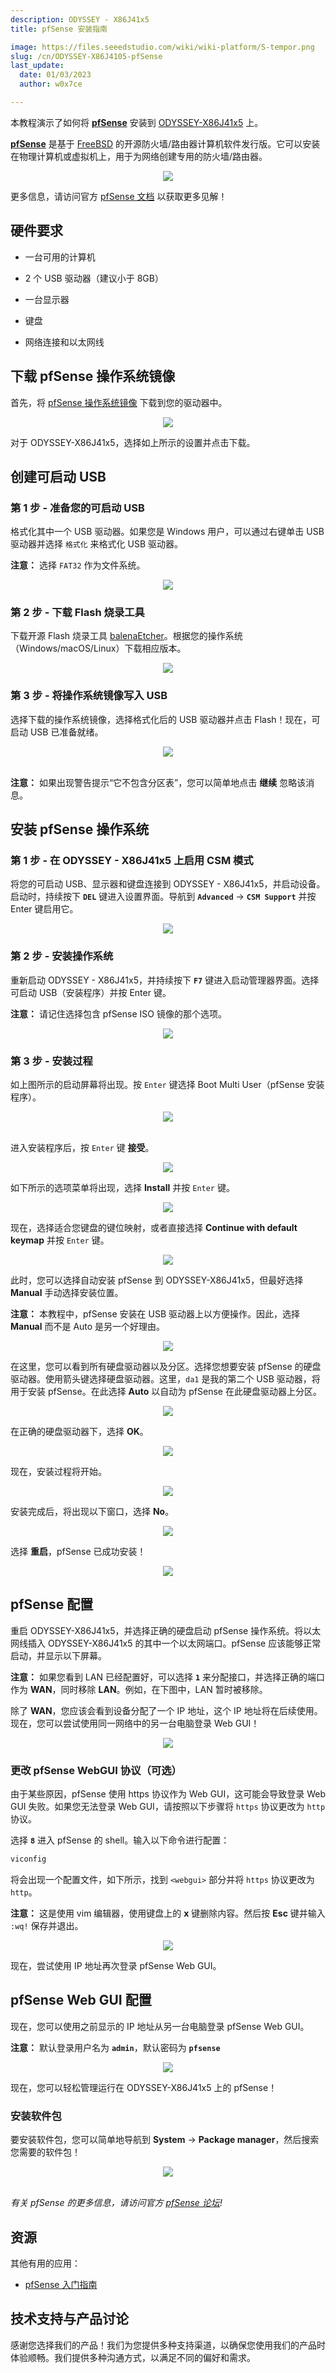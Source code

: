 ```yaml
---
description: ODYSSEY - X86J41x5
title: pfSense 安装指南

image: https://files.seeedstudio.com/wiki/wiki-platform/S-tempor.png
slug: /cn/ODYSSEY-X86J4105-pfSense
last_update:
  date: 01/03/2023
  author: w0x7ce

---
```


<!-- ---
name: ODYSSEY - X86J4105
category: ODYSSEY
bzurl: https://www.seeedstudio.com/ODYSSEY-X86J4105800-p-4445.html
wikiurl: https://wiki.seeedstudio.com/cn/ODYSSEY-X86J4105-Installing-pfSense/
sku: 102110399
--- -->

本教程演示了如何将 **[pfSense](https://www.pfsense.org/)** 安装到 [ODYSSEY-X86J41x5](https://www.seeedstudio.com/ODYSSEY-X86J4105800-p-4445.html) 上。

**[pfSense](https://www.pfsense.org/)** 是基于 [FreeBSD](https://www.freebsd.org/) 的开源防火墙/路由器计算机软件发行版。它可以安装在物理计算机或虚拟机上，用于为网络创建专用的防火墙/路由器。

<div align="center"><img src="https://files.seeedstudio.com/wiki/ODYSSEY-X86J4105864/img/X86-04-n.png" /></div>

更多信息，请访问官方 [pfSense 文档](https://docs.netgate.com/pfsense/en/latest/) 以获取更多见解！

## 硬件要求

- 一台可用的计算机

- 2 个 USB 驱动器（建议小于 8GB）

- 一台显示器

- 键盘

- 网络连接和以太网线

## 下载 pfSense 操作系统镜像

首先，将 [pfSense 操作系统镜像](https://www.pfsense.org/download/) 下载到您的驱动器中。

<div align="center"><img width={400} src="https://files.seeedstudio.com/wiki/ODYSSEY-X86J4105864/img/pfSense/Download.png" /></div>

对于 ODYSSEY-X86J41x5，选择如上所示的设置并点击下载。

## 创建可启动 USB

### 第 1 步 - 准备您的可启动 USB

格式化其中一个 USB 驱动器。如果您是 Windows 用户，可以通过右键单击 USB 驱动器并选择 `格式化` 来格式化 USB 驱动器。

**注意：** 选择 `FAT32` 作为文件系统。

<div align="center"><img width={450} src="https://files.seeedstudio.com/wiki/ODYSSEY-X86J4105864/img/InstallingOS/formatUSB.png" /></div>

### 第 2 步 - 下载 Flash 烧录工具

下载开源 Flash 烧录工具 [balenaEtcher](https://www.balena.io/etcher/)。根据您的操作系统（Windows/macOS/Linux）下载相应版本。

<div align="center"><img width={500} src="https://files.seeedstudio.com/wiki/ODYSSEY-X86J4105864/img/InstallingOS/etcher.jpg" /></div>

### 第 3 步 - 将操作系统镜像写入 USB

选择下载的操作系统镜像，选择格式化后的 USB 驱动器并点击 Flash！现在，可启动 USB 已准备就绪。

<div>
  <div align="center"><img width={500} src="https://files.seeedstudio.com/wiki/ODYSSEY-X86J4105864/img/InstallingOS/etcherDone.png" /></div><br />
</div>

**注意：** 如果出现警告提示“它不包含分区表”，您可以简单地点击 **继续** 忽略该消息。

## 安装 pfSense 操作系统

### 第 1 步 - 在 ODYSSEY - X86J41x5 上启用 CSM 模式

将您的可启动 USB、显示器和键盘连接到 ODYSSEY - X86J41x5，并启动设备。启动时，持续按下 **`DEL`** 键进入设置界面。导航到 **`Advanced`** -> **`CSM Support`** 并按 Enter 键启用它。

<div align="center"><img src="https://files.seeedstudio.com/wiki/ODYSSEY-X86J4105864/img/OpenWRT/biosSetting.jpg" /></div>

### 第 2 步 - 安装操作系统

重新启动 ODYSSEY - X86J41x5，并持续按下 **`F7`** 键进入启动管理器界面。选择可启动 USB（安装程序）并按 Enter 键。

**注意：** 请记住选择包含 pfSense ISO 镜像的那个选项。

<div align="center"><img width={400} src="https://files.seeedstudio.com/wiki/ODYSSEY-X86J4105864/img/OpenWRT/biosSetup.jpg" /></div>

### 第 3 步 - 安装过程

如上图所示的启动屏幕将出现。按 `Enter` 键选择 Boot Multi User（pfSense 安装程序）。

<div>
  <div align="center"><img width={550} src="https://files.seeedstudio.com/wiki/ODYSSEY-X86J4105864/img/pfSense/pfSenseBIOS.png" /></div><br />
</div>

进入安装程序后，按 `Enter` 键 **接受**。

<div align="center"><img width={550} src="https://files.seeedstudio.com/wiki/ODYSSEY-X86J4105864/img/pfSense/pfSense-Install-1.png" /></div>

如下所示的选项菜单将出现，选择 **Install** 并按 `Enter` 键。

<div align="center"><img width={550} src="https://files.seeedstudio.com/wiki/ODYSSEY-X86J4105864/img/pfSense/pfSense-Install-2.png" /></div>

现在，选择适合您键盘的键位映射，或者直接选择 **Continue with default keymap** 并按 `Enter` 键。

<div align="center"><img width={550} src="https://files.seeedstudio.com/wiki/ODYSSEY-X86J4105864/img/pfSense/pfSense-Install-3.png" /></div>

此时，您可以选择自动安装 pfSense 到 ODYSSEY-X86J41x5，但最好选择 **Manual** 手动选择安装位置。

**注意：** 本教程中，pfSense 安装在 USB 驱动器上以方便操作。因此，选择 **Manual** 而不是 Auto 是另一个好理由。

<div align="center"><img width={550} src="https://files.seeedstudio.com/wiki/ODYSSEY-X86J4105864/img/pfSense/pfSense-Install-4.png" /></div>

在这里，您可以看到所有硬盘驱动器以及分区。选择您想要安装 pfSense 的硬盘驱动器。使用箭头键选择硬盘驱动器。这里，`da1` 是我的第二个 USB 驱动器，将用于安装 pfSense。在此选择 **Auto** 以自动为 pfSense 在此硬盘驱动器上分区。

<div align="center"><img width={550} src="https://files.seeedstudio.com/wiki/ODYSSEY-X86J4105864/img/pfSense/pfSense-Install-5.png" /></div>

在正确的硬盘驱动器下，选择 **OK**。

<div align="center"><img width={550} src="https://files.seeedstudio.com/wiki/ODYSSEY-X86J4105864/img/pfSense/pfSense-Install-6.png" /></div>

现在，安装过程将开始。

<div align="center"><img width={550} src="https://files.seeedstudio.com/wiki/ODYSSEY-X86J4105864/img/pfSense/pfSense-Install-7.png" /></div>

安装完成后，将出现以下窗口，选择 **No**。

<div align="center"><img width={350} src="https://files.seeedstudio.com/wiki/ODYSSEY-X86J4105864/img/pfSense/pfSense-Install-8.png" /></div>

选择 **重启**，pfSense 已成功安装！

<div align="center"><img width={350} src="https://files.seeedstudio.com/wiki/ODYSSEY-X86J4105864/img/pfSense/pfSense-Install-9.png" /></div>

## pfSense 配置

重启 ODYSSEY-X86J41x5，并选择正确的硬盘启动 pfSense 操作系统。将以太网线插入 ODYSSEY-X86J41x5 的其中一个以太网端口。pfSense 应该能够正常启动，并显示以下屏幕。

**注意：** 如果您看到 LAN 已经配置好，可以选择 **`1`** 来分配接口，并选择正确的端口作为 **WAN**，同时移除 **LAN**。例如，在下图中，LAN 暂时被移除。

除了 **WAN**，您应该会看到设备分配了一个 IP 地址，这个 IP 地址将在后续使用。现在，您可以尝试使用同一网络中的另一台电脑登录 Web GUI！

<div align="center"><img width={550} src="https://files.seeedstudio.com/wiki/ODYSSEY-X86J4105864/img/pfSense/pfSense-config-1.png" /></div>

### 更改 pfSense WebGUI 协议（可选）

由于某些原因，pfSense 使用 https 协议作为 Web GUI，这可能会导致登录 Web GUI 失败。如果您无法登录 Web GUI，请按照以下步骤将 `https` 协议更改为 `http` 协议。

选择 **`8`** 进入 pfSense 的 shell。输入以下命令进行配置：

```sh
viconfig
```

将会出现一个配置文件，如下所示，找到 `<webgui>` 部分并将 `https` 协议更改为 `http`。

**注意：** 这是使用 vim 编辑器，使用键盘上的 **x** 键删除内容。然后按 **Esc** 键并输入 `:wq!` 保存并退出。

<div align="center"><img width={550} src="https://files.seeedstudio.com/wiki/ODYSSEY-X86J4105864/img/pfSense/pfSense-config-2.png" /></div>

现在，尝试使用 IP 地址再次登录 pfSense Web GUI。

## pfSense Web GUI 配置

现在，您可以使用之前显示的 IP 地址从另一台电脑登录 pfSense Web GUI。

**注意：** 默认登录用户名为 **`admin`**，默认密码为 **`pfsense`**

<div align="center"><img src="https://files.seeedstudio.com/wiki/ODYSSEY-X86J4105864/img/pfSense/WebGUI.png" /></div>

现在，您可以轻松管理运行在 ODYSSEY-X86J41x5 上的 pfSense！

### 安装软件包

要安装软件包，您可以简单地导航到 **System** -> **Package manager**，然后搜索您需要的软件包！

<div>
  <div align="center"><img src="https://files.seeedstudio.com/wiki/ODYSSEY-X86J4105864/img/pfSense/packages.png" /></div><br />
</div>

*有关 pfSense 的更多信息，请访问官方 [pfSense 论坛](https://forum.netgate.com/)!*

## 资源

其他有用的应用：

- [pfSense 入门指南](https://www.pfsense.org/getting-started/)

## 技术支持与产品讨论

感谢您选择我们的产品！我们为您提供多种支持渠道，以确保您使用我们的产品时体验顺畅。我们提供多种沟通方式，以满足不同的偏好和需求。

<div class="button_tech_support_container">
<a href="https://forum.seeedstudio.com/" class="button_forum"></a> 
<a href="https://www.seeedstudio.com/contacts" class="button_email"></a>
</div>

<div class="button_tech_support_container">
<a href="https://discord.gg/eWkprNDMU7" class="button_discord"></a> 
<a href="https://github.com/Seeed-Studio/wiki-documents/discussions/69" class="button_discussion"></a>
</div>
